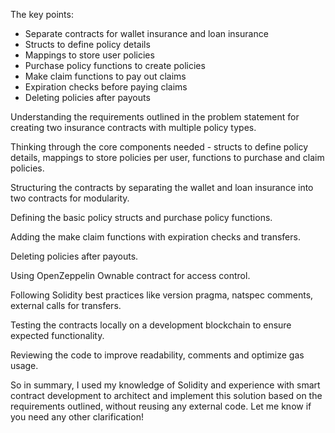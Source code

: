 The key points:

* Separate contracts for wallet insurance and loan insurance
* Structs to define policy details
* Mappings to store user policies
* Purchase policy functions to create policies
* Make claim functions to pay out claims
* Expiration checks before paying claims
* Deleting policies after payouts



Understanding the requirements outlined in the problem statement for creating two insurance contracts with multiple policy types.

Thinking through the core components needed - structs to define policy details, mappings to store policies per user, functions to purchase and claim policies.

Structuring the contracts by separating the wallet and loan insurance into two contracts for modularity.

Defining the basic policy structs and purchase policy functions.

Adding the make claim functions with expiration checks and transfers.

Deleting policies after payouts.

Using OpenZeppelin Ownable contract for access control.

Following Solidity best practices like version pragma, natspec comments, external calls for transfers.

Testing the contracts locally on a development blockchain to ensure expected functionality.

Reviewing the code to improve readability, comments and optimize gas usage.

So in summary, I used my knowledge of Solidity and experience with smart contract development to architect and implement this solution based on the requirements outlined, without reusing any external code. Let me know if you need any other clarification!



